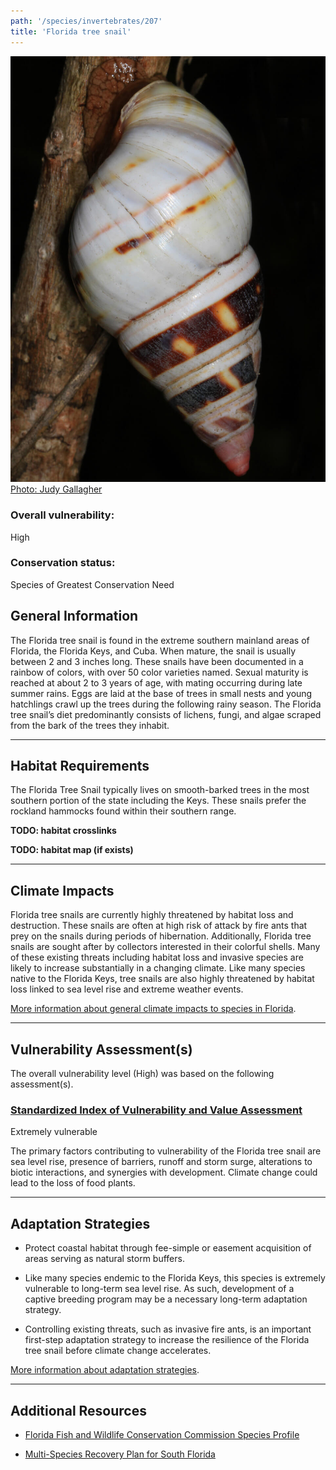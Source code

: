 ```yaml
---
path: '/species/invertebrates/207'
title: 'Florida tree snail'
---
```


<content-header icon="terrestrial_invertebrates" title="Florida tree snail" subtitle="Liguus fasciatus"></content-header>

<div id="TopSection">

<div class="header-photo"><img src="207.jpg" alt="Photo for Florida tree snail"/>
<figcaption><a href="http://www.flickr.com/photos/52450054@N04/32092308752" target="_blank" rel="noopener noreferrer">Photo: Judy Gallagher</a></figcaption></div>

<div>

### Overall vulnerability:

<div class="vulnerability vulnerability-high">High</div>

### Conservation status:

Species of Greatest Conservation Need

</div>
</div>

## General Information

The Florida tree snail is found in the extreme southern mainland areas of Florida, the Florida Keys, and Cuba. When mature, the snail is usually between 2 and 3 inches long. These snails have been documented in a rainbow of colors, with over 50 color varieties named. Sexual maturity is reached at about 2 to 3 years of age, with mating occurring during late summer rains. Eggs are laid at the base of trees in small nests and young hatchlings crawl up the trees during the following rainy season. The Florida tree snail’s diet predominantly consists of lichens, fungi, and algae scraped from the bark of the trees they inhabit.

<hr />

## Habitat Requirements



The Florida Tree Snail typically lives on smooth-barked trees in the most southern portion of the state including the Keys.  These snails prefer the rockland hammocks found within their southern range.

**TODO: habitat crosslinks**

**TODO: habitat map (if exists)**

<hr />

## Climate Impacts

Florida tree snails are currently highly threatened by habitat loss and destruction. These snails are often at high risk of attack by fire ants that prey on the snails during periods of hibernation.  Additionally, Florida tree snails are sought after by collectors interested in their colorful shells.  Many of these existing threats including habitat loss and invasive species are likely to increase substantially in a changing climate.  Like many species native to the Florida Keys, tree snails are also highly threatened by habitat loss linked to sea level rise and extreme weather events.

[More information about general climate impacts to species in Florida](/impacts/species).



<hr />

## Vulnerability Assessment(s)

The overall vulnerability level (High) was based on the following assessment(s).
#### 
<div class="vulnerability-header">
<h3><a href="/impacts/vulnerability/sivva/species">Standardized Index of Vulnerability and Value Assessment</a></h3>
<div class="vulnerability vulnerability-extreme">Extremely vulnerable</div>
</div> 

The primary factors contributing to vulnerability of the Florida tree snail are sea level rise, presence of barriers, runoff and storm surge, alterations to biotic interactions, and synergies with development.  Climate change could lead to the loss of food plants.


<hr />

## Adaptation Strategies

- Protect coastal habitat through fee-simple or easement acquisition of areas serving as natural storm buffers.

- Like many species endemic to the Florida Keys, this species is extremely vulnerable to long-term sea level rise. As such, development of a captive breeding program may be a necessary long-term adaptation strategy.

- Controlling existing threats, such as invasive fire ants, is an important first-step adaptation strategy to increase the resilience of the Florida tree snail before climate change accelerates.

[More information about adaptation strategies](/strategies).

<hr />


## Additional Resources

- [Florida Fish and Wildlife Conservation Commission Species Profile](https://myfwc.com/wildlifehabitats/profiles/invertebrates/florida-tree-snail/)

- [Multi-Species Recovery Plan for South Florida](https://ecos.fws.gov/docs/recovery_plan/sfl_msrp/SFL_MSRP_Species.pdf)
